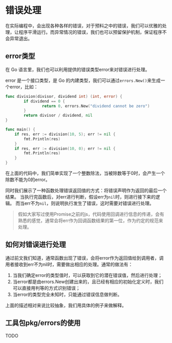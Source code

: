 # 错误处理

在实际编程中，会出现各种各样的错误，对于预料之中的错误，我们可以优雅的处理，让程序平滑运行。而异常情况的错误，我们也可以预留保护机制，保证程序不会异常退出。

## error类型

在 Go 语言里，我们也可以利用提供的错误类型error来对错误进行处理。

error 是一个接口类型，是 Go 的内建类型，我们可以通过`errors.New()`来生成一个error，比如：

```Go
func division(divisor, dividend int) (int, error) {
        if dividend == 0 {
                return 0, errors.New("dividend cannot be zero")
        }
        return divisor / dividend, nil
}

func main() {
	if res, err := division(10, 5); err != nil {
		fmt.Println(res)
	}
	if res, err := division(10, 0); err != nil {
		fmt.Println(res)
	}
}
```

在上面的代码中，我们简单实现了一个整数除法，当被除数等于0时，会产生一个除数不能为0的error。

同时我们展示了一种函数处理错误返回值的方式：将错误声明作为返回的最后一个结果。
当执行完函数后，对err进行判断，假设err为`nil`时，则进行接下来的逻辑。
而当err不为`nil`，则说明执行发生了错误，这时需要对错误进行处理。

> 假如大家写过使用Promise之前的js，代码使用回调进行信息的传递，会有熟悉的感觉，通常会将err作为回调函数结果的第一位，作为约定的规范来处理。

## 如何对错误进行处理

通过前文我们知道，通常函数出现了错误，会将error作为返回值给到调用者，调用者接收到err不为nil时，需要做出相应的处理。通常的做法有：

1. 当我们确定error的类型值时，可以获取到它的潜在错误值，然后进行处理；
2. 当error都是由errors.New创建出来的，且已经有相应的初始化定义时，我们可以直接用判等的方式识别错误；
3. 当error的类型完全未知时，只能通过错误信息做判断。

上面的描述相对来说比较抽象，我们用具体的例子来做解释。


## 工具包pkg/errors的使用

TODO
